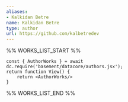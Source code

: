 ```yaml
---
aliases:
- Kalkidan Betre
name: Kalkidan Betre
type: author
url: https://github.com/kalbetredev
---
```



%% WORKS_LIST_START %%

```datacorejsx
const { AuthorWorks } = await dc.require('basement/datacore/authors.jsx');
return function View() {
    return <AuthorWorks/>
}
```
%% WORKS_LIST_END %%